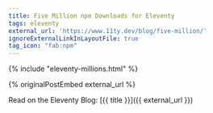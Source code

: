 ```yaml
---
title: Five Million npm Downloads for Eleventy
tags: eleventy
external_url: 'https://www.11ty.dev/blog/five-million/'
ignoreExternalLinkInLayoutFile: true
tag_icon: "fab:npm"
---
```

{% include "eleventy-millions.html" %}

{% originalPostEmbed external_url %}

Read on the Eleventy Blog: [{{ title }}]({{ external_url }})

